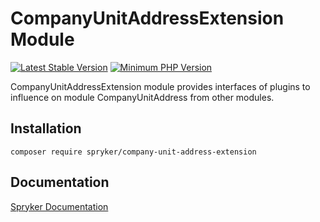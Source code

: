 # CompanyUnitAddressExtension Module
[![Latest Stable Version](https://poser.pugx.org/spryker/company-unit-address-extension/v/stable.svg)](https://packagist.org/packages/spryker/company-unit-address-extension)
[![Minimum PHP Version](https://img.shields.io/badge/php-%3E%3D%207.4-8892BF.svg)](https://php.net/)

CompanyUnitAddressExtension module provides interfaces of plugins to influence on module CompanyUnitAddress from other modules.

## Installation

```
composer require spryker/company-unit-address-extension
```

## Documentation

[Spryker Documentation](https://docs.spryker.com)
